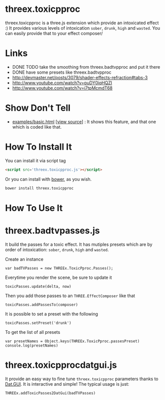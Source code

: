 threex.toxicpproc
=================

threex.toxicpproc is a three.js extension which provide an intoxicated effect :)
It provides various levels of intoxication
```sober```,
```drunk```,
```high``` and
```wasted```.
You can easily provide that to your effect composer/


Links
=====
* DONE TODO take the smoothing from threex.badtvpproc and put it there
* DONE have some presets like threex.badtvpproc
* http://devmaster.net/posts/3079/shader-effects-refraction#tabs-3
* http://www.youtube.com/watch?v=puDY0iqHQZI
* http://www.youtube.com/watch?v=i7tpMcmdT68

Show Don't Tell
===============
* [examples/basic.html](http://jeromeetienne.github.io/threex.toxicpproc/examples/basic.html)
\[[view source](https://github.com/jeromeetienne/threex.toxicpproc/blob/master/examples/basic.html)\] :
It shows this feature, and that one which is coded like that.

How To Install It
=================

You can install it via script tag

```html
<script src='threex.toxicpproc.js'></script>
```

Or you can install with [bower](http://bower.io/), as you wish.

```bash
bower install threex.toxicpproc
```

How To Use It
=============

threex.badtvpasses.js
=====================
It build the passes for a toxic effect. It has mutiples presets which are by 
order of intoxication: ```sober```, ```drunk```, ```high``` and ```wasted```.

Create an instance

```
var badTVPasses	= new THREEx.ToxicPproc.Passes();
```

Everytime you render the scene, be sure to update it

```
toxicPasses.update(delta, now)		
```

Then you add those passes to an ```THREE.EffectComposer``` like that

```
toxicPasses.addPassesTo(composer)
```

It is possible to set a preset with the following

```
toxicPasses.setPreset('drunk')
```

To get the list of all presets

```
var presetNames	= Object.keys(THREEx.ToxicPproc.passesPreset)
console.log(presetNames)
```

threex.toxicpprocdatgui.js
==========================

It provide an easy way to fine tune ```threex.toxicpproc``` parameters
thanks to  [Dat.GUI](https://code.google.com/p/dat-gui/). 
It is interactive and simple! The typical usage is just:

```
THREEx.addToxicPasses2DatGui(badTVPasses)
```
